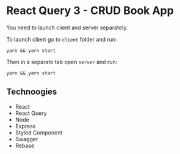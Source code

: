 # React Query 3 - CRUD Book App

You need to launch client and server separately.

To launch client go to `client` folder and run:

```
yarn && yarn start
```

Then in a separate tab open `server` and run:

```
yarn && yarn start
```

## Technoogies

- React
- React Query
- Node
- Express
- Styled Component
- Swagger
- Rebase
